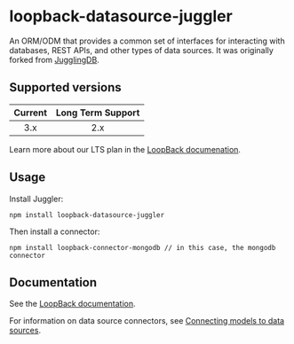 # loopback-datasource-juggler

An ORM/ODM that provides a common set of interfaces for interacting with databases, REST APIs, and other types of data sources. It was originally forked from [JugglingDB](https://github.com/1602/jugglingdb).

## Supported versions

Current|Long Term Support
:-:|:-:
3.x|2.x

Learn more about our LTS plan in the [LoopBack documenation](http://loopback.io/doc/en/contrib/Long-term-support.html).

## Usage

Install Juggler:

```
npm install loopback-datasource-juggler
```

Then install a connector:

```
npm install loopback-connector-mongodb // in this case, the mongodb connector
```

## Documentation

See the [LoopBack documentation](http://loopback.io/doc/en/lb3/index.html).

For information on data source connectors, see [Connecting models to data sources](https://loopback.io/doc/en/lb3/Connecting-models-to-data-sources.html).
